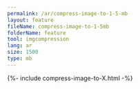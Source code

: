 ```yaml
---
permalink: /ar/compress-image-to-1-5-mb
layout: feature
fileName: compress-image-to-1-5mb
folderName: feature
tool: imgcompression
lang: ar
size: 1500
type: mb
---
```


{%- include compress-image-to-X.html -%}
